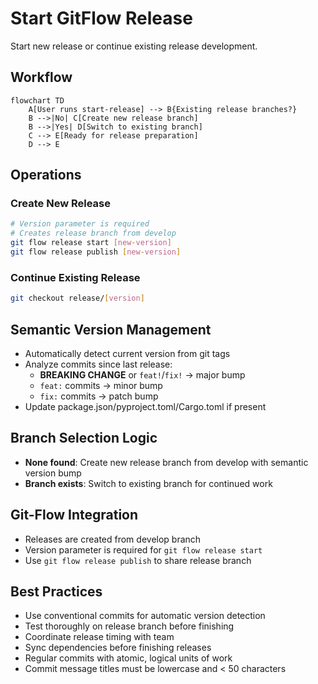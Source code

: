 # Start GitFlow Release

Start new release or continue existing release development.

## Workflow

```mermaid
flowchart TD
    A[User runs start-release] --> B{Existing release branches?}
    B -->|No| C[Create new release branch]
    B -->|Yes| D[Switch to existing branch]
    C --> E[Ready for release preparation]
    D --> E
```

## Operations

### Create New Release
```bash
# Version parameter is required
# Creates release branch from develop
git flow release start [new-version]
git flow release publish [new-version]
```

### Continue Existing Release
```bash
git checkout release/[version]
```

## Semantic Version Management
- Automatically detect current version from git tags
- Analyze commits since last release:
  - **BREAKING CHANGE** or `feat!`/`fix!` → major bump
  - `feat:` commits → minor bump  
  - `fix:` commits → patch bump
- Update package.json/pyproject.toml/Cargo.toml if present

## Branch Selection Logic
- **None found**: Create new release branch from develop with semantic version bump
- **Branch exists**: Switch to existing branch for continued work

## Git-Flow Integration
- Releases are created from develop branch
- Version parameter is required for `git flow release start`
- Use `git flow release publish` to share release branch

## Best Practices
- Use conventional commits for automatic version detection  
- Test thoroughly on release branch before finishing
- Coordinate release timing with team
- Sync dependencies before finishing releases
- Regular commits with atomic, logical units of work
- Commit message titles must be lowercase and < 50 characters